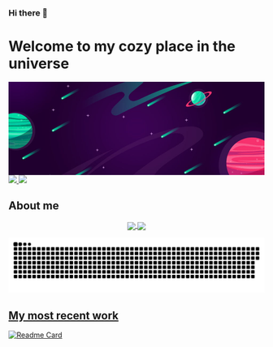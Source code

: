 ### Hi there 👋

<!--
**paivagio/paivagio** is a ✨ _special_ ✨ repository because its `README.md` (this file) appears on your GitHub profile.

Here are some ideas to get you started:

- 🔭 I’m currently working on ...
- 🌱 I’m currently learning ...
- 👯 I’m looking to collaborate on ...
- 🤔 I’m looking for help with ...
- 💬 Ask me about ...
- 📫 How to reach me: ...
- 😄 Pronouns: ...
- ⚡ Fun fact: ...
-->

# Welcome to my cozy place in the universe

<img align="center" src="https://github.com/paivagio/paivagio/blob/main/banner-space.jpg"/>

<a href="https://github.com/paivagio">
  <img src="https://img.shields.io/github/followers/paivagio">
</a>
<a href="https://github.com/paivagio">
   <img src="https://komarev.com/ghpvc/?username=paivagio">
</a>

## About me

<div align="center"> 
  <a href="https://github.com/paivagio">
  <img height="167em" align="center" src="https://github-readme-stats.vercel.app/api?username=paivagio&show_icons=true&theme=midnight-purple&include_all_commits=true&count_private=true"/>
   <img height="167em" align="center" src="https://github-readme-stats.vercel.app/api/top-langs/?username=paivagio&layout=compact&theme=midnight-purple&exclude_repo=CliNTREc-Interface"/>
  

  ![Snake animation](https://github.com/paivagio/paivagio/blob/output/github-contribution-grid-snake.svg)
</div>
  
## My most recent work

[![Readme Card](https://github-readme-stats.vercel.app/api/pin/?username=paivagio&repo=CliNTREc&theme=midnight-purple)](https://github.com/paivagio/CliNTREc)

